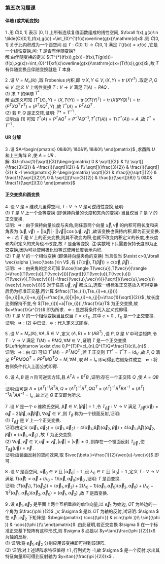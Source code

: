 ### 第五次习题课

#### 伴随 (或共轭变换)

1 .用 $\tilde{C}[0,1]$ 表示 $[0,1]$ 上所有连续复值函数组成的线性空间, $\forall f(x),g(x)\in \tilde{C}[0,1],(f(x),g(x)):=\int_{0}^{1}f(x)\overline{g(x)}\mathrm{d}x$ .则 $\tilde{C}[0,1]$ 关于此内积成为一个酉空间.设 $T:\tilde{C}[0,1]\rightarrow \tilde{C}[0,1]$ 满足 $T(f(x))=xf(x)$ ,它是一个线性变换,问: $T$ 是否有伴随变换?
    \
    解:由伴随变换的定义 $(T^{*}(f(x)),g(x))=(f(x),T(g(x)))=(f(x),xg(x))=\int_{0}^{1}xf(x)\overline{g(x)}\mathrm{d}x=(T(f(x)),g(x))$ ,故 $T$ 有伴随变换且伴随变换就是 $T$ 本身.
<br>

2 .设 $V=M_{n}(\mathbb{R})$ ,取 Frobenius 内积,即 $\forall X,Y\in V,(X,Y)=\operatorname{tr}(XY^{T})$ .取定 $P,Q\in V$ ,定义 $V$ 上线性变换 $T:V\rightarrow V$ 满足 $T(A)=PAQ$ .
    \
    (1) 求 $T$ 的伴随 $T^{*}$ .
    \
    解:由定义可知 $(T^{*}(X),Y)=(X,T(Y))=\operatorname{tr}(XT(Y)^{T})=\operatorname{tr}(X(PYQ)^{T})=\operatorname{tr}(P^{T}XQ^{T}Y^{T})=(P^{T}XQ^{T},Y)$ ,故 $T^{*}(A)=P^{T}AQ^{T}$ .
    \
    (2) 若 $P,Q$ 是正交阵,证明: $T*=T^{-1}$ .
    \
    证明:由 (1) 可知 $T^{*}(A)=P^{T}AQ^{T}=P^{-1}AQ^{-1},T^{*}(T(A))=T(T^{*}(A))=A$ ,故 $T^{*}=T^{-1}$ .
<br>

#### UR 分解

3 .设 $A=\begin{pmatrix}
    0&i&0\\
    1&0&1\\
    1&i&0\\
\end{pmatrix}$ ,求酉阵 $U$ 和上三角阵 $R$ ,使 $A=UR$ .
    \
    解: $U=\frac{1}{\sqrt[]{3}}\begin{pmatrix}
        0   &   \sqrt[]{2}i &   1\\
        \sqrt[]{\frac{3}{2}}    &   -\frac{i}{\sqrt[]{2}}   &   1\\
        \sqrt[]{\frac{3}{2}}    &   \frac{i}{\sqrt[]{2}}    &   -1
    \end{pmatrix},R=\begin{pmatrix}
       \sqrt[]{2}   &   \frac{i}{\sqrt[]{2}}    &   \frac{1}{\sqrt[]{2}}\\
       0    &   \sqrt[]{\frac{3}{2}}    &   \frac{i}{\sqrt[]{6}} \\
       0&0& \frac{1}{\sqrt[]{3}}
    \end{pmatrix}$ 
<br>

#### 正交变换和酉变换

4 .设 $V$ 是 $n$ 维欧几里得空间, $T:V\rightarrow V$ 是可逆线性变换,证明:
    \
    (1) $T$ 是 $V$ 上一个全等变换 (即保持向量的长度和夹角的变换) 当且仅当 $T$ 是 $V$ 的正交变换.
    \
    证明: $\Rightarrow :$ 由于保持向量长度与夹角,则任意两个向量 $\vec{u},\vec{v}$ 的内积可用长度和夹角表为 $(\vec{u},\vec{v})=||\vec{u}||\cdot ||\vec{v}||\cos{\langle \vec{u},\vec{v}\rangle }$ ,故该变换也保持内积,即为正交变换. $\Leftarrow :$ 若 $T$ 是 $V$ 上的正交变换,则其不改变内积,也就不改变内积定义的长度,由长度和内积定义的夹角也不改变,故 $T$ 是全等变换.
    注:实数域下只需要保持长度即为正交变换,因为可以使用极化恒等式使用长度表示内积.
    \
    (2) $T$ 是 $V$ 的一个相似变换 (即保持向量夹角的变换) 当且仅当 $\exist c>0,\forall \vec{\alpha },\vec{\beta }\in V$ ,有 $(T(\vec{\alpha }),T(\vec{\beta }))=c(\vec{\alpha },\vec{\beta })$ .
    \
    证明: $\Rightarrow :$ 由夹角的定义可知 $\cos{\langle T(\vec{u}),T(\vec{v})\rangle }=\frac{(T(\vec{u}),T(\vec{v}))}{\sqrt[]{(T(\vec{u}),T(\vec{u}))(T(\vec{v}),T(\vec{v}))}}=\frac{(\vec{u},\vec{v})}{\sqrt[]{(\vec{u},\vec{u})(\vec{v},\vec{v})}}$ 对于任意 $\vec{u},\vec{v}$ 都成立,选取一组标准正交基放入可得变换后仍为标准正交基,再计算 $\frac{(T(e_{i}),T(e_{i}+e_{j}))}{|e_{i}||e_{i}+e_{j}|}=\frac{|e_{i}|}{|e_{i}+e_{j}|}=\frac{1}{\sqrt[]{2}}$ ,故长度比例保持不变,令 $|T(e_{i})|=a|T(e_{i})|,\frac{1}{a}T$ 为正交变换,故 $c=\frac{1}{a^{2}}$ 即为所求. $\Leftarrow :$ 显然将条件代入定义式即得.
    \
    (3) $T$ 是 $V$ 的一个相似变换当且仅当 $T=cT_{0}$ ,其中 $c>0$ , $T_{0}$ 是一个正交变换.
    \
    证明: $\Rightarrow :$ (2) 中已证. $\Leftarrow :$ 代入定义式即得.
<br>

5 .设 $V=M_{n}(\mathbb{R}),\forall A,B\in V$ ,定义 $(A,B)=\operatorname{tr}(AB^{T})$ ,设 $P,Q$ 是 $V$ 中可逆矩阵,令 $T:V\rightarrow V$ 满足 $T(M)=PMQ,\forall M\in V$ ,证明 $T$ 是一个正交变换 $\Leftrightarrow \exist c\ne 0,P^{T}P=cI_{n},Q^{T}Q=\frac{1}{c}I_{n}$ .
    \
    证明: $\Rightarrow :$ 由 (2) 可知 $T^{*}(M)=P^{T}MQ^{T}$ ,若 $T$ 正交则 $TT^{*}=T^{*}T=\operatorname{id}_{V}$ ,故 $P,Q$ 满足 $P^{T}PMQQ^{T}=PP^{T}MQ^{T}Q=M,\forall M$ ,取 $M=I_{n}$ 即可得到右侧条件成立. $\Leftarrow :$ 将右侧条件代入上面公式即得.
<br>

6 .设 $A,B$ 是 $n$ 阶可逆实方阵,且 $A^{T}A=B^{T}B$ ,证明:存在一个正交阵 $Q$ ,使 $A=QB$ .
    \
    证明:由可逆 $A=(A^{T})^{-1}B^{T}B,Q=(A^{T})^{-1}B^{T},QQ^{T}=(A^{T})^{-1}B^{T}BA^{-1}=(A^{T})^{-1}A^{T}AA^{-1}=I_{n}$ ,故上述 $Q$ 正交即为所求.
<br>

7 .设 $V$ 是一个 $n$ 维欧氏空间, $\vec{\beta }\in V,|\vec{\beta }|=1$ ,令 $T_{\vec{\beta }}:V\rightarrow V$ 满足 $T_{\vec{\beta }}(\vec{\alpha })=\vec{\alpha }-2(\vec{\beta },\vec{\alpha }\vec{\beta }),\forall \vec{\alpha }\in V$ ,则 $T_{\beta }$ 称为一个镜面反射,证明:
    \
    (1) $T_{\vec{\beta }}$ 是 $V$ 上一个正交变换.
    \
    证明:由定义 $(\vec{\alpha }_{1},\vec{\alpha }_{2})=(\vec{\alpha }_{1},\vec{\alpha }_{2})-4(\vec{\alpha }_{1},\vec{\beta })(\vec{\alpha }_{2},\vec{\beta })+4(\vec{\alpha }_{1},\vec{\beta })(\vec{\alpha }_{2},\vec{\beta })=(\vec{\alpha }_{1},\vec{\alpha }_{2})$ ,故 $T$ 为正交变换.
    \
    (2) $\forall \vec{u},\vec{v}\in V,\vec{u}\ne \vec{v},|\vec{u}|=|\vec{v}|\ne 0$ ,则存在一个镜面反射 $T_{\vec{\beta }}$ ,使 $T_{\vec{\beta }}(\vec{u})=\vec{v}$ .
    \
    证明:由镜面反射的空间效果,取 $\vec{\beta }=\frac{1}{2}(\vec{u}-\vec{v})$ 即可.
<br>

8 .设 $V$ 是酉空间, $\vec{\alpha }_{0}\in V$ 且 $|\vec{\alpha }_{0}|=1$ ,设 $\lambda _{0}\in \mathbb{C}$ 且 $|\lambda _{0}|=1$ ,定义 $T:V\rightarrow V$ 满足 $T(\vec{\alpha })=\vec{\alpha }+(\lambda _{0}-1)(\vec{\alpha },\vec{\alpha }_{0})\vec{\alpha }_{0}$ ,证明: $T$ 是酉变换.
    \
    证明: $(T(\vec{\alpha }_{1}),T(\vec{\alpha }_{2}))=(\vec{\alpha }_{1},\vec{\alpha }_{2})+2(\lambda _{0}-1)(\vec{\alpha }_{1},\vec{\alpha }_{0})(\vec{\alpha }_{2},\vec{\alpha }_{0})+(\lambda _{0}-1)^{2}(\vec{\alpha }_{1},\vec{\alpha }_{0})(\vec{\alpha }_{2},\vec{\alpha }_{0})=(\vec{\alpha }_{1},\vec{\alpha }_{2})$ ,故 $T$ 是酉变换.
<br>

9 .设 $\vec{e}_{1},\vec{e}_{2}$ 是平面上两个互相垂直的单位向量,以 $\vec{e}_{1}$ 为始边, $OT$ 为终边的一个角为 $\frac{\phi }{2}$ ,又 $\sigma $ 是以 $OT$ 为轴的反射,试证明: $\sigma $ 在 $\vec{e}_{1},\vec{e}_{2}$ 下矩阵是: $\begin{pmatrix}
    \cos{(\phi )}   &   \sin{(\phi )}\\
    \sin{(\phi )}   &   -\cos{(\phi )}\\
\end{pmatrix}$ .由此证明,若正交变换 $\sigma $ 在一个标准正交基下矩阵有这种形式,则 $\sigma $ 必是以 $y=\tan{(\frac{\phi }{2})}x$ 为轴的反射.
    \
    (1) 证明:将 $\vec{e}_{1},\vec{e}_{2}$ 分别应用该变换即可得到该矩阵.
    \
    (2) 证明:对上述矩阵求特征值得 $\pm 1$ ,行列式为 -1,故 $\sigma $ 是一个反射,求出其特征向量即可得到反射轴为 $y=\tan{(\frac{\pi }{2})}x$ .